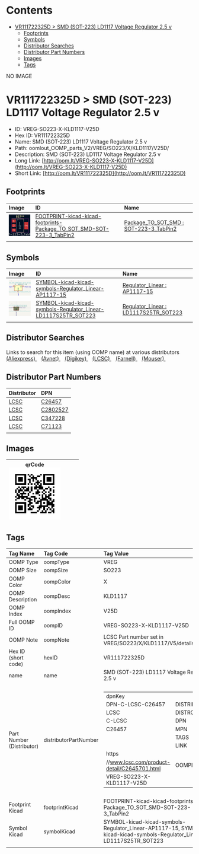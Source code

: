 



Contents
========

* [VR111722325D > SMD (SOT-223) LD1117 Voltage Regulator 2.5 v](#vr111722325d--smd-sot-223-ld1117-voltage-regulator-25-v)
	* [Footprints](#footprints)
	* [Symbols](#symbols)
	* [Distributor Searches](#distributor-searches)
	* [Distributor Part Numbers](#distributor-part-numbers)
	* [Images](#images)
	* [Tags](#tags)
  
NO IMAGE  
# VR111722325D > SMD (SOT-223) LD1117 Voltage Regulator 2.5 v

- ID: VREG-SO223-X-KLD1117-V25D
- Hex ID: VR111722325D
- Name: SMD (SOT-223) LD1117 Voltage Regulator 2.5 v
- Path: oomlout_OOMP_parts_V2/VREG/SO223/X/KLD1117/V25D/
- Description: SMD (SOT-223) LD1117 Voltage Regulator 2.5 v
- Long Link: [http://oom.lt/VREG-SO223-X-KLD1117-V25D](http://oom.lt/VREG-SO223-X-KLD1117-V25D)
- Short Link: [http://oom.lt/VR111722325D](http://oom.lt/VR111722325D)

## Footprints
  

|Image|ID|Name|
| :--- | :--- | :--- |
|[![](https://raw.githubusercontent.com/oomlout/oomlout_OOMP_eda_V2/main/FOOTPRINT/kicad/kicad-footprints/Package_TO_SOT_SMD/SOT-223-3_TabPin2/image_140.png)](https://github.com/oomlout/oomlout_OOMP_eda_V2/tree/main/FOOTPRINT/kicad/kicad-footprints/Package_TO_SOT_SMD/SOT-223-3_TabPin2/)|[FOOTPRINT-kicad-kicad-footprints-Package_TO_SOT_SMD-SOT-223-3_TabPin2](https://github.com/oomlout/oomlout_OOMP_eda_V2/tree/main/FOOTPRINT/kicad/kicad-footprints/Package_TO_SOT_SMD/SOT-223-3_TabPin2/)|[Package_TO_SOT_SMD : SOT-223-3_TabPin2](https://github.com/oomlout/oomlout_OOMP_eda_V2/tree/main/FOOTPRINT/kicad/kicad-footprints/Package_TO_SOT_SMD/SOT-223-3_TabPin2/)|
||||

## Symbols
  

|Image|ID|Name|
| :--- | :--- | :--- |
|[![](https://raw.githubusercontent.com/oomlout/oomlout_OOMP_eda_V2/main/SYMBOL/kicad/kicad-symbols/Regulator_Linear/AP1117-15/image_140.png)](https://github.com/oomlout/oomlout_OOMP_eda_V2/tree/main/SYMBOL/kicad/kicad-symbols/Regulator_Linear/AP1117-15/)|[SYMBOL-kicad-kicad-symbols-Regulator_Linear-AP1117-15](https://github.com/oomlout/oomlout_OOMP_eda_V2/tree/main/SYMBOL/kicad/kicad-symbols/Regulator_Linear/AP1117-15/)|[Regulator_Linear : AP1117-15](https://github.com/oomlout/oomlout_OOMP_eda_V2/tree/main/SYMBOL/kicad/kicad-symbols/Regulator_Linear/AP1117-15/)|
|[![](https://raw.githubusercontent.com/oomlout/oomlout_OOMP_eda_V2/main/SYMBOL/kicad/kicad-symbols/Regulator_Linear/LD1117S25TR_SOT223/image_140.png)](https://github.com/oomlout/oomlout_OOMP_eda_V2/tree/main/SYMBOL/kicad/kicad-symbols/Regulator_Linear/LD1117S25TR_SOT223/)|[SYMBOL-kicad-kicad-symbols-Regulator_Linear-LD1117S25TR_SOT223](https://github.com/oomlout/oomlout_OOMP_eda_V2/tree/main/SYMBOL/kicad/kicad-symbols/Regulator_Linear/LD1117S25TR_SOT223/)|[Regulator_Linear : LD1117S25TR_SOT223](https://github.com/oomlout/oomlout_OOMP_eda_V2/tree/main/SYMBOL/kicad/kicad-symbols/Regulator_Linear/LD1117S25TR_SOT223/)|
||||

## Distributor Searches
  
Links to search for this item (using OOMP name) at various distributors  
[(Aliexpress) ](https://www.aliexpress.com/wholesale?SearchText=SMD+SOT-223+LD1117+Voltage+Regulator+2.5+v)&nbsp;&nbsp;&nbsp;[(Avnet) ](https://www.avnet.com/shop/us/search/SMD+SOT-223+LD1117+Voltage+Regulator+2.5+v)&nbsp;&nbsp;&nbsp;[(Digikey) ](https://www.digikey.co.uk/en/products/result?s=SMD+SOT-223+LD1117+Voltage+Regulator+2.5+v)&nbsp;&nbsp;&nbsp;[(LCSC) ](https://www.lcsc.com/search?q=SMD+SOT-223+LD1117+Voltage+Regulator+2.5+v)&nbsp;&nbsp;&nbsp;[(Farnell) ](https://uk.farnell.com/search?st=SMD+SOT-223+LD1117+Voltage+Regulator+2.5+v)&nbsp;&nbsp;&nbsp;[(Mouser) ](https://www.mouser.com/c/?q=SMD+SOT-223+LD1117+Voltage+Regulator+2.5+v)&nbsp;&nbsp;&nbsp;
## Distributor Part Numbers
  

|Distributor|DPN|
| :--- | :--- |
|[LCSC](https://www.lcsc.com/product-detail/C2645701.html)|[C26457](https://www.lcsc.com/product-detail/C2645701.html)|
|[LCSC](https://www.lcsc.com/product-detail/C280252701.html)|[C2802527](https://www.lcsc.com/product-detail/C280252701.html)|
|[LCSC](https://www.lcsc.com/product-detail/C34722801.html)|[C347228](https://www.lcsc.com/product-detail/C34722801.html)|
|[LCSC](https://www.lcsc.com/product-detail/C7112301.html)|[C71123](https://www.lcsc.com/product-detail/C7112301.html)|
|||

## Images
  

|qrCode<br>[![](https://raw.githubusercontent.com/oomlout/oomlout_OOMP_parts_V2/main/VREG/SO223/X/KLD1117/V25D/qrCode_140.png)](https://github.com/oomlout/oomlout_OOMP_parts_V2/tree/main/VREG/SO223/X/KLD1117/V25D/qrCode.png)||||
| :---: | :---: | :---: | :---: |

## Tags
  

|Tag Name|Tag Code|Tag Value|
| :--- | :--- | :--- |
|OOMP Type|oompType|VREG|
|OOMP Size|oompSize|SO223|
|OOMP Color|oompColor|X|
|OOMP Description|oompDesc|KLD1117|
|OOMP Index|oompIndex|V25D|
|Full OOMP ID|oompID|VREG-SO223-X-KLD1117-V25D|
|OOMP Note|oompNote|LCSC Part number set in VREG/SO223/X/KLD1117/V5/details2.py|
|Hex ID (short code)|hexID|VR111722325D|
|name|name|SMD (SOT-223) LD1117 Voltage Regulator 2.5 v|
|Part Number (Distributor)|distributorPartNumber|<table><tr><td>dpnKey</td></tr><tr><td> DPN-C-LCSC-C26457</td><td> DISTRIBUTOR</td></tr><tr><td> LCSC</td><td> DISTRCODE</td></tr><tr><td> C-LCSC</td><td> DPN</td></tr><tr><td> C26457</td><td> MPN</td></tr><tr><td> </td><td> TAGS</td></tr><tr><td> </td><td> LINK</td></tr><tr><td> https</td></tr><tr><td>//www.lcsc.com/product-detail/C2645701.html</td><td> OOMPID</td></tr><tr><td> VREG-SO223-X-KLD1117-V25D</td></tr></table></td><td> <table><tr><td>dpnKey</td></tr><tr><td> DPN-C-LCSC-C2802527</td><td> DISTRIBUTOR</td></tr><tr><td> LCSC</td><td> DISTRCODE</td></tr><tr><td> C-LCSC</td><td> DPN</td></tr><tr><td> C2802527</td><td> MPN</td></tr><tr><td> </td><td> TAGS</td></tr><tr><td> </td><td> LINK</td></tr><tr><td> https</td></tr><tr><td>//www.lcsc.com/product-detail/C280252701.html</td><td> OOMPID</td></tr><tr><td> VREG-SO223-X-KLD1117-V25D</td></tr></table></td><td> <table><tr><td>dpnKey</td></tr><tr><td> DPN-C-LCSC-C347228</td><td> DISTRIBUTOR</td></tr><tr><td> LCSC</td><td> DISTRCODE</td></tr><tr><td> C-LCSC</td><td> DPN</td></tr><tr><td> C347228</td><td> MPN</td></tr><tr><td> </td><td> TAGS</td></tr><tr><td> </td><td> LINK</td></tr><tr><td> https</td></tr><tr><td>//www.lcsc.com/product-detail/C34722801.html</td><td> OOMPID</td></tr><tr><td> VREG-SO223-X-KLD1117-V25D</td></tr></table></td><td> <table><tr><td>dpnKey</td></tr><tr><td> DPN-C-LCSC-C71123</td><td> DISTRIBUTOR</td></tr><tr><td> LCSC</td><td> DISTRCODE</td></tr><tr><td> C-LCSC</td><td> DPN</td></tr><tr><td> C71123</td><td> MPN</td></tr><tr><td> </td><td> TAGS</td></tr><tr><td> </td><td> LINK</td></tr><tr><td> https</td></tr><tr><td>//www.lcsc.com/product-detail/C7112301.html</td><td> OOMPID</td></tr><tr><td> VREG-SO223-X-KLD1117-V25D</td></tr></table>|
|Footprint Kicad|footprintKicad|FOOTPRINT-kicad-kicad-footprints-Package_TO_SOT_SMD-SOT-223-3_TabPin2|
|Symbol Kicad|symbolKicad|SYMBOL-kicad-kicad-symbols-Regulator_Linear-AP1117-15, SYMBOL-kicad-kicad-symbols-Regulator_Linear-LD1117S25TR_SOT223|
||||

